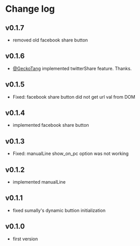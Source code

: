 # Change log

## v0.1.7

* removed old facebook share button

## v0.1.6

* [@GeckoTang](https://twitter.com/GeckoTang) implemented twitterShare feature. Thanks.

## v0.1.5

* Fixed: facebook share button did not get url val from DOM

## v0.1.4

* implemented facebook share button

## v0.1.3

* Fixed: manualLine show_on_pc option was not working

## v0.1.2

* implemented manualLine

## v0.1.1

* fixed sumally's dynamic buttion initialization

## v0.1.0

* first version




